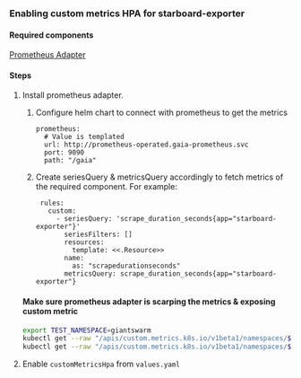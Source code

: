 ### Enabling custom metrics HPA for starboard-exporter

#### Required components

[Prometheus Adapter](https://github.com/kubernetes-sigs/prometheus-adapter)

#### Steps

1. Install prometheus adapter.
    1. Configure helm chart to connect with prometheus to get the metrics
        ```
        prometheus:
          # Value is templated
          url: http://prometheus-operated.gaia-prometheus.svc
          port: 9090
          path: "/gaia"
        ```
    2. Create seriesQuery & metricsQuery accordingly to fetch metrics of the required component. For example:
        ```
         rules:
           custom:
             - seriesQuery: 'scrape_duration_seconds{app="starboard-exporter"}'
               seriesFilters: []
               resources:
                 template: <<.Resource>>
               name:
                 as: "scrapedurationseconds"
               metricsQuery: scrape_duration_seconds{app="starboard-exporter"}
        ```

    #### Make sure prometheus adapter is scarping the metrics & exposing custom metric

    ```bash
    export TEST_NAMESPACE=giantswarm
    kubectl get --raw "/apis/custom.metrics.k8s.io/v1beta1/namespaces/$TEST_NAMESPACE/pods/*/scrapedurationseconds" 
    kubectl get --raw "/apis/custom.metrics.k8s.io/v1beta1/namespaces/$TEST_NAMESPACE/services/*/scrapedurationseconds" | jq -r .
    ```

2. Enable `customMetricsHpa` from `values.yaml`
